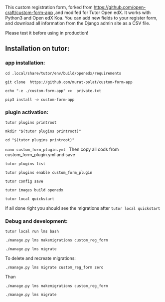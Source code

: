 This custom registration form, forked from https://github.com/open-craft/custom-form-app ,and modifed for Tutor Open edX. It works with Python3 and Open edX Koa.
You can add new fields to your register form, and download all information from the Django admin site as a CSV file.

Please test it before using in production!


## Installation on tutor:

### app installation:

`cd .local/share/tutor/env/build/openedx/requirements   `

`git clone  https://github.com/murat-polat/custom-form-app `

`echo "-e ./custom-form-app" >>  private.txt `

`pip3 install -e custom-form-app `


### plugin activation:

`tutor plugins printroot  `

`mkdir "$(tutor plugins printroot)" `

`cd "$(tutor plugins printroot)" `

`nano custom_form_plugin.yml ` Then copy all cods from custom_form_plugin.yml and save

`tutor plugins list `

`tutor plugins enable custom_form_plugin `

`tutor config save `

`tutor images build openedx  `

`tutor local quickstart `

If all done right you should see the migrations after ` tutor local quickstart `


### Debug and development:

```
tutor local run lms bash
```

```
./manage.py lms makemigrations custom_reg_form
```
```
./manage.py lms migrate
```

To delete and recreate migrations:


```
./manage.py lms migrate custom_reg_form zero
```

Than

```
./manage.py lms makemigrations custom_reg_form
```
```
./manage.py lms migrate
```
